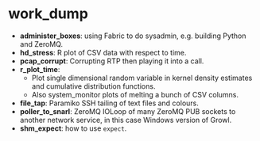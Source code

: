 work_dump
=========

-	**administer_boxes**: using Fabric to do sysadmin, e.g. building Python and ZeroMQ.
-	**hd_stress**: R plot of CSV data with respect to time.
-	**pcap\_corrupt**: Corrupting RTP then playing it into a call.
-	**r\_plot\_time**:
	-	Plot single dimensional random variable in kernel density estimates and cumulative distribution functions. 
	-	Also system_monitor plots of melting a bunch of CSV columns.
-	**file\_tap**: Paramiko SSH tailing of text files and colours.
-	**poller\_to\_snarl**: ZeroMQ IOLoop of many ZeroMQ PUB sockets to another network service, in this case Windows version of Growl.
-	**shm\_expect**: how to use `expect`.
